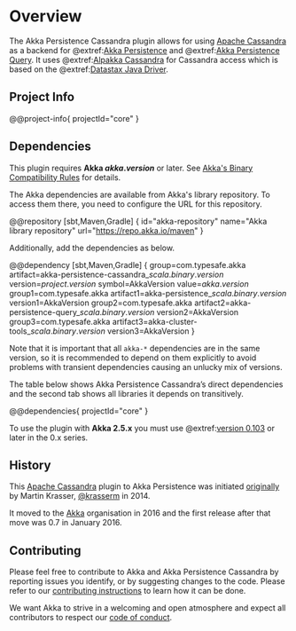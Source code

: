 # Overview

The Akka Persistence Cassandra plugin allows for using [Apache Cassandra](https://cassandra.apache.org) as a backend for @extref:[Akka Persistence](akka:typed/persistence.html) and @extref:[Akka Persistence Query](akka:persistence-query.html). It uses @extref:[Alpakka Cassandra](alpakka:cassandra.html) for Cassandra access which is based on the @extref:[Datastax Java Driver](java-driver:).

## Project Info

@@project-info{ projectId="core" }

## Dependencies

This plugin requires **Akka $akka.version$** or later. See [Akka's Binary Compatibility Rules](https://doc.akka.io/docs/akka/current/common/binary-compatibility-rules.html) for details.

The Akka dependencies are available from Akka's library repository. To access them there, you need to configure the URL for this repository.

@@repository [sbt,Maven,Gradle] {
id="akka-repository"
name="Akka library repository"
url="https://repo.akka.io/maven"
}

Additionally, add the dependencies as below.

@@dependency [sbt,Maven,Gradle] {
  group=com.typesafe.akka
  artifact=akka-persistence-cassandra_$scala.binary.version$
  version=$project.version$
  symbol=AkkaVersion
  value=$akka.version$
  group1=com.typesafe.akka
  artifact1=akka-persistence_$scala.binary.version$
  version1=AkkaVersion
  group2=com.typesafe.akka
  artifact2=akka-persistence-query_$scala.binary.version$
  version2=AkkaVersion
  group3=com.typesafe.akka
  artifact3=akka-cluster-tools_$scala.binary.version$
  version3=AkkaVersion
}

Note that it is important that all `akka-*` dependencies are in the same version, so it is recommended to depend on them explicitly to avoid problems with transient dependencies causing an unlucky mix of versions.

The table below shows Akka Persistence Cassandra’s direct dependencies and the second tab shows all libraries it depends on transitively.

@@dependencies{ projectId="core" }

To use the plugin with **Akka 2.5.x** you must use @extref:[version 0.103](apc-0.x:) or later in the 0.x series. 

## History

This [Apache Cassandra](https://cassandra.apache.org/) plugin to Akka Persistence was initiated [originally](https://github.com/krasserm/akka-persistence-cassandra) by Martin Krasser, [@krasserm](https://github.com/krasserm) in 2014.

It moved to the [Akka](https://github.com/akka/) organisation in 2016 and the first release after that move was 0.7 in January 2016.

## Contributing

Please feel free to contribute to Akka and Akka Persistence Cassandra by reporting issues you identify, or by suggesting changes to the code. Please refer to our [contributing instructions](https://github.com/akka/akka/blob/main/CONTRIBUTING.md) to learn how it can be done.

We want Akka to strive in a welcoming and open atmosphere and expect all contributors to respect our [code of conduct](https://www.lightbend.com/conduct).
